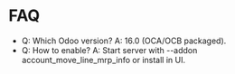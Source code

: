 # FAQ

- Q: Which Odoo version? A: 16.0 (OCA/OCB packaged).
- Q: How to enable? A: Start server with --addon account_move_line_mrp_info or install in UI.
